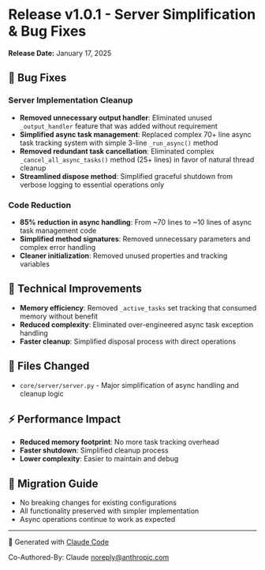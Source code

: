 # Release v1.0.1 - Server Simplification & Bug Fixes

**Release Date:** January 17, 2025

## 🐛 Bug Fixes

### Server Implementation Cleanup
- **Removed unnecessary output handler**: Eliminated unused `_output_handler` feature that was added without requirement
- **Simplified async task management**: Replaced complex 70+ line async task tracking system with simple 3-line `_run_async()` method
- **Removed redundant task cancellation**: Eliminated complex `_cancel_all_async_tasks()` method (25+ lines) in favor of natural thread cleanup
- **Streamlined dispose method**: Simplified graceful shutdown from verbose logging to essential operations only

### Code Reduction
- **85% reduction in async handling**: From ~70 lines to ~10 lines of async task management code
- **Simplified method signatures**: Removed unnecessary parameters and complex error handling
- **Cleaner initialization**: Removed unused properties and tracking variables

## 🔧 Technical Improvements
- **Memory efficiency**: Removed `_active_tasks` set tracking that consumed memory without benefit
- **Reduced complexity**: Eliminated over-engineered async task exception handling
- **Faster cleanup**: Simplified disposal process with direct operations

## 📝 Files Changed
- `core/server/server.py` - Major simplification of async handling and cleanup logic

## ⚡ Performance Impact
- **Reduced memory footprint**: No more task tracking overhead
- **Faster shutdown**: Simplified cleanup process
- **Lower complexity**: Easier to maintain and debug

## 🔄 Migration Guide
- No breaking changes for existing configurations
- All functionality preserved with simpler implementation
- Async operations continue to work as expected

---

🤖 Generated with [Claude Code](https://claude.ai/code)

Co-Authored-By: Claude <noreply@anthropic.com>